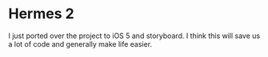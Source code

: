 Hermes 2
=====================
I just ported over the project to iOS 5 and storyboard. I think this will save us a lot of code and generally make life easier.
